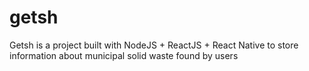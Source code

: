 # getsh
Getsh is a project built with NodeJS + ReactJS + React Native to store information about municipal solid waste found by users
